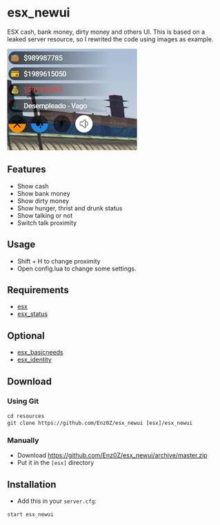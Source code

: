 # esx_newui
ESX cash, bank money, dirty money and others UI. This is based on a leaked server resource, so I rewrited the code using images as example.

![Example](screenshot.png)

## Features
- Show cash
- Show bank money
- Show dirty money
- Show hunger, thrist and drunk status
- Show talking or not
- Switch talk proximity

## Usage
- Shift + H to change proximity
- Open config.lua to change some settings.

## Requirements
- [esx](https://github.com/ESX-Org)
- [esx_status](https://github.com/ESX-Org/esx_status)

## Optional
- [esx_basicneeds](https://github.com/ESX-Org/esx_basicneeds)
- [esx_identity](https://github.com/ESX-Org/esx_identity)

## Download

### Using Git
```
cd resources
git clone https://github.com/Enz0Z/esx_newui [esx]/esx_newui
```

### Manually
- Download https://github.com/Enz0Z/esx_newui/archive/master.zip
- Put it in the `[esx]` directory

## Installation
- Add this in your `server.cfg`:
```
start esx_newui
```
